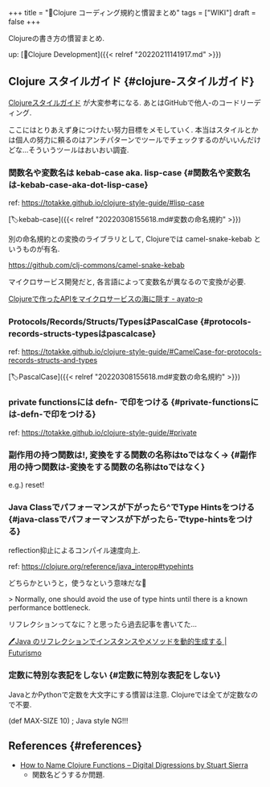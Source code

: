 +++
title = "📝Clojure コーディング規約と慣習まとめ"
tags = ["WIKI"]
draft = false
+++

Clojureの書き方の慣習まとめ.

up: [📁Clojure Development]({{< relref "20220211141917.md" >}})


## Clojure スタイルガイド {#clojure-スタイルガイド}

[Clojureスタイルガイド](https://totakke.github.io/clojure-style-guide/) が大変参考になる. あとはGitHubで他人-のコードリーディング.

ここにはとりあえず身につけたい努力目標をメモしていく. 本当はスタイルとかは個人の努力に頼るのはアンチパターンでツールでチェックするのがいいんだけどな...そういうツールはおいおい調査.


### 関数名や変数名は kebab-case aka. lisp-case {#関数名や変数名は-kebab-case-aka-dot-lisp-case}

ref: <https://totakke.github.io/clojure-style-guide/#lisp-case>

[🏷kebab-case]({{< relref "20220308155618.md#変数の命名規約" >}})

別の命名規約との変換のライブラリとして,
Clojureでは camel-snake-kebab というものが有名.

<https://github.com/clj-commons/camel-snake-kebab>

マイクロサービス開発だと, 各言語によって変数名が異なるので変換が必要.

[Clojureで作ったAPIをマイクロサービスの海に隠す - ayato-p](https://scrapbox.io/ayato-p/Clojure%E3%81%A7%E4%BD%9C%E3%81%A3%E3%81%9FAPI%E3%82%92%E3%83%9E%E3%82%A4%E3%82%AF%E3%83%AD%E3%82%B5%E3%83%BC%E3%83%93%E3%82%B9%E3%81%AE%E6%B5%B7%E3%81%AB%E9%9A%A0%E3%81%99)


### Protocols/Records/Structs/TypesはPascalCase {#protocols-records-structs-typesはpascalcase}

ref: <https://totakke.github.io/clojure-style-guide/#CamelCase-for-protocols-records-structs-and-types>

[🏷PascalCase]({{< relref "20220308155618.md#変数の命名規約" >}})


### private functionsには defn- で印をつける {#private-functionsには-defn-で印をつける}

ref: <https://totakke.github.io/clojure-style-guide/#private>


### 副作用の持つ関数は!, 変換をする関数の名称はtoではなく-&gt; {#副作用の持つ関数は-変換をする関数の名称はtoではなく}

e.g.) reset!


### Java Classでパフォーマンスが下がったら^でType Hintsをつける {#java-classでパフォーマンスが下がったら-でtype-hintsをつける}

reflection抑止によるコンパイル速度向上.

ref: <https://clojure.org/reference/java_interop#typehints>

どちらかというと，使うなという意味だな🤔

&gt;  Normally, one should avoid the use of type hints until there is a known performance bottleneck.

リフレクションってなに？と思ったら過去記事を書いてた...

[🖊Java のリフレクションでインスタンスやメソッドを動的生成する | Futurismo](https://futurismo.biz/archives/2715/)


### 定数に特別な表記をしない {#定数に特別な表記をしない}

JavaとかPythonで定数を大文字にする慣習は注意. Clojureでは全てが定数なので不要.

(def MAX-SIZE 10) ; Java style NG!!!


## References {#references}

-   [How to Name Clojure Functions – Digital Digressions by Stuart Sierra](https://stuartsierra.com/2016/01/09/how-to-name-clojure-functions)
    -   関数名どうするか問題.
